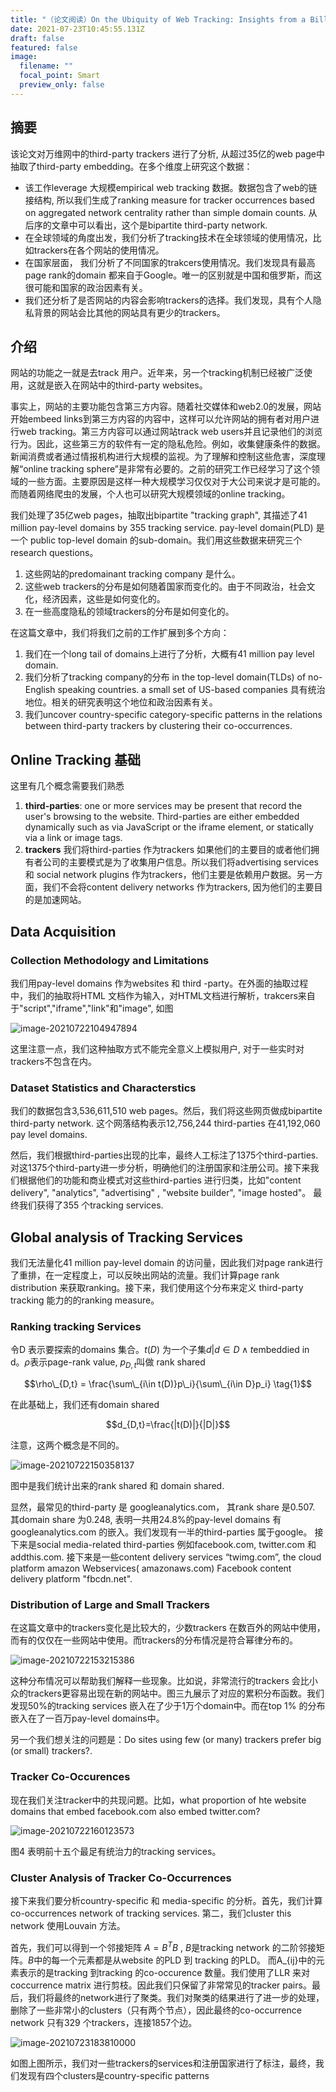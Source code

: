 ```yaml
---
title: "（论文阅读）On the Ubiquity of Web Tracking: Insights from a Billion-Page Web Crawl"
date: 2021-07-23T10:45:55.131Z
draft: false
featured: false
image:
  filename: ""
  focal_point: Smart
  preview_only: false
---
```

## 摘要

该论文对万维网中的third-party trackers 进行了分析, 从超过35亿的web page中抽取了third-party embedding。在多个维度上研究这个数据：

* 该工作leverage 大规模empirical web tracking 数据。数据包含了web的链接结构, 所以我们生成了ranking measure for tracker occurrences based on aggregated network centrality rather than simple domain counts. 从后序的文章中可以看出，这个是bipartite third-party network.
* 在全球领域的角度出发，我们分析了tracking技术在全球领域的使用情况，比如trackers在各个网站的使用情况。
* 在国家层面， 我们分析了不同国家的trakcers使用情况。我们发现具有最高page rank的domain 都来自于Google。唯一的区别就是中国和俄罗斯，而这很可能和国家的政治因素有关。
* 我们还分析了是否网站的内容会影响trackers的选择。我们发现，具有个人隐私背景的网站会比其他的网站具有更少的trackers。

## 介绍

网站的功能之一就是去track 用户。近年来，另一个tracking机制已经被广泛使用，这就是嵌入在网站中的third-party websites。

事实上，网站的主要功能包含第三方内容。随着社交媒体和web2.0的发展，网站开始embeed links到第三方内容的内容中，这样可以允许网站的拥有者对用户进行web tracking。第三方内容可以通过网站track web users并且记录他们的浏览行为。因此，这些第三方的软件有一定的隐私危险。例如，收集健康条件的数据。新闻消费或者通过情报机构进行大规模的监视。为了理解和控制这些危害，深度理解“online tracking sphere”是非常有必要的。之前的研究工作已经学习了这个领域的一些方面。主要原因是这样一种大规模学习仅仅对于大公司来说才是可能的。而随着网络爬虫的发展，个人也可以研究大规模领域的online tracking。

我们处理了35亿web pages，抽取出bipartite "tracking graph", 其描述了41 million pay-level domains by 355 tracking service. pay-level domain(PLD) 是一个 public top-level domain 的sub-domain。我们用这些数据来研究三个research questions。

1. 这些网站的predomainant tracking company 是什么。
2. 这些web trackers的分布是如何随着国家而变化的。由于不同政治，社会文化，经济因素，这些是如何变化的。
3. 在一些高度隐私的领域trackers的分布是如何变化的。

在这篇文章中，我们将我们之前的工作扩展到多个方向：

1. 我们在一个long tail of domains上进行了分析，大概有41 million pay level domain.
2. 我们分析了tracking company的分布 in the top-level domain(TLDs) of no-English speaking countries. a small set of US-based companies 具有统治地位。相关的研究表明这个地位和政治因素有关。
3. 我们uncover country-specific category-specific patterns in the relations between third-party trackers by clustering their co-occurrences.

## Online Tracking 基础

这里有几个概念需要我们熟悉

1. **third-parties**: one or more services may be present that record the user's browsing to the website. Third-parties are either embedded dynamically such as via JavaScript or the iframe element, or statically via a link or image tags.
2. **trackers** 我们将third-parties 作为trackers 如果他们的主要目的或者他们拥有者公司的主要模式是为了收集用户信息。所以我们将advertising services 和 social network plugins 作为trackers，他们主要是依赖用户数据。另一方面，我们不会将content delivery networks 作为trackers, 因为他们的主要目的是加速网站。

## Data Acquisition

### Collection Methodology and Limitations

我们用pay-level domains 作为websites 和 third -party。在外面的抽取过程中，我们的抽取将HTML 文档作为输入，对HTML文档进行解析，trakcers来自于"script","iframe","link"和"image", 如图

![image-20210722104947894](image-20210722104947894.png)

这里注意一点，我们这种抽取方式不能完全意义上模拟用户, 对于一些实时对trackers不包含在内。

### Dataset Statistics and Characterstics

我们的数据包含3,536,611,510 web pages。然后，我们将这些网页做成bipartite third-party network. 这个网落结构表示12,756,244 third-parties 在41,192,060 pay level domains.

然后，我们根据third-parties出现的比率，最终人工标注了1375个third-parties. 对这1375个third-party进一步分析，明确他们的注册国家和注册公司。接下来我们根据他们的功能和商业模式对这些third-parties 进行归类，比如"content delivery", "analytics", "advertising" , "website builder", "image hosted"。 最终我们获得了355 个tracking services.

## Global analysis of Tracking Services

我们无法量化41 million pay-level domain 的访问量，因此我们对page rank进行了重排，在一定程度上，可以反映出网站的流量。我们计算page rank distribution 来获取ranking。接下来，我们使用这个分布来定义 third-party tracking 能力的的ranking measure。

### Ranking tracking Services

令D​ 表示要探索的domains 集合。$t(D)$​ 为一个子集${d|d \in D \wedge t}$​ embeddied in d。$\rho$​表示page-rank value, $p_{D,t}$​叫做 rank shared

$$\rho\_{D,t} = \frac{\sum\_{i\in t(D)}p\_i}{\sum\_{i\in D}p_i} \tag{1}$$

在此基础上，我们还有domain shared

$$d_{D,t}=\frac{|t(D)|}{|D|}​$$

注意，这两个概念是不同的。

![image-20210722150358137](image-20210722150358137.png)

图中是我们统计出来的rank shared 和 domain shared.

显然，最常见的third-party 是 googleanalytics.com， 其rank share 是0.507. 其domain share 为0.248, 表明一共用24.8%的pay-level domains 有googleanalytics.com 的嵌入。我们发现有一半的third-parties 属于google。 接下来是social media-related third-parties 例如facebook.com, twitter.com 和 addthis.com. 接下来是一些content delivery services “twimg.com”, the cloud platform amazon Webservices( amazonaws.com) Facebook content delivery platform "fbcdn.net".

### Distribution of Large and Small Trackers

在这篇文章中的trackers变化是比较大的，少数trackers 在数百外的网站中使用，而有的仅仅在一些网站中使用。而trackers的分布情况是符合幂律分布的。

![image-20210722153215386](image-20210722153215386.png)

这种分布情况可以帮助我们解释一些现象。比如说，非常流行的trackers 会比小众的trackers更容易出现在新的网站中。图三九展示了对应的累积分布函数。我们发现50%的tracking services 嵌入在了少于1万个domain中。而在top 1% 的分布嵌入在了一百万pay-level domains中。

另一个我们想关注的问题是：Do sites using few (or many) trackers prefer big (or small) trackers?.

### Tracker Co-Occurences

现在我们关注tracker中的共现问题。比如，what proportion of hte website domains that embed facebook.com also embed twitter.com?

![image-20210722160123573](image-20210722160123573.png)

图4 表明前十五个最足有统治力的tracking services。

### Cluster Analysis of Tracker Co-Occurrences

接下来我们要分析country-specific 和 media-specific 的分析。首先，我们计算co-occurrences network of tracking services. 第二，我们cluster this network 使用Louvain 方法。

首先，我们可以得到一个邻接矩阵 $A = B^{T}B$ , $B$是tracking network 的二阶邻接矩阵。$B$中的每一个元素都是从website 的PLD 到 tracking 的PLD。 而A_{ij}​​中的元素表示的是tracking 到tracking 的co-occurence 数量。我们使用了LLR 来对coccurrence matrix 进行剪枝。因此我们只保留了非常常见的tracker pairs。最后，我们将最终的network进行了聚类。我们对聚类的结果进行了进一步的处理，删除了一些非常小的clusters（只有两个节点），因此最终的co-occurrence network 只有329 个trackers，连接1857个边。

![image-20210723183810000](image-20210723183810000.png)

如图上图所示，我们对一些trackers的services和注册国家进行了标注，最终，我们发现有四个clusters是country-specific patterns